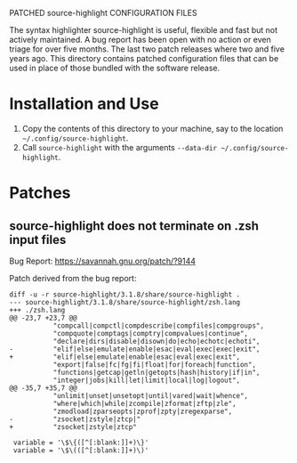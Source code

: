PATCHED source-highlight CONFIGURATION FILES

The syntax highlighter source-highlight is useful, flexible and fast but not actively maintained. A
bug report has been open with no action or even triage for over five months. The last two patch
releases where two and five years ago. This directory contains patched configuration files that can
be used in place of those bundled with the software release.


# Installation and Use

1.  Copy the contents of this directory to your machine, say to the location
    `~/.config/source-highlight`.
2.  Call `source-highlight` with the arguments `--data-dir ~/.config/source-highlight`.


# Patches

## source-highlight does not terminate on .zsh input files

Bug Report: https://savannah.gnu.org/patch/?9144

Patch derived from the bug report:
```
diff -u -r source-highlight/3.1.8/share/source-highlight .
--- source-highlight/3.1.8/share/source-highlight/zsh.lang
+++ ./zsh.lang
@@ -23,7 +23,7 @@
           "compcall|compctl|compdescribe|compfiles|compgroups",
           "compquote|comptags|comptry|compvalues|continue",
           "declare|dirs|disable|disown|do|echo|echotc|echoti",
-          "elif|else|emulate|enable|esac|eval|exec|exec|exit",
+          "elif|else|emulate|enable|esac|eval|exec|exit",
           "export|false|fc|fg|fi|float|for|foreach|function",
           "functions|getcap|getln|getopts|hash|history|if|in",
           "integer|jobs|kill|let|limit|local|log|logout",
@@ -35,7 +35,7 @@
           "unlimit|unset|unsetopt|until|vared|wait|whence",
           "where|which|while|zcompile|zformat|zftp|zle",
           "zmodload|zparseopts|zprof|zpty|zregexparse",
-          "zsocket|zstyle|ztcp|"
+          "zsocket|zstyle|ztcp"

 variable = '\$\{([^[:blank:]]+)\}'
 variable = '\$\(([^[:blank:]]+)\)'
```
